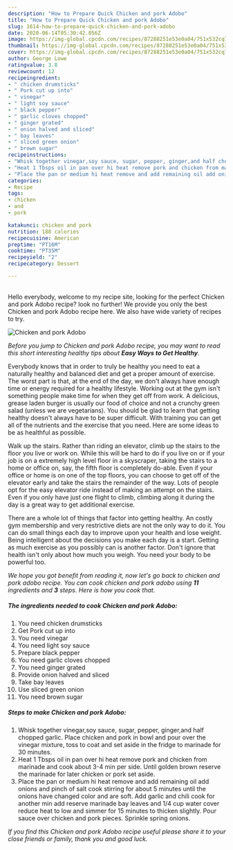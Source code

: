 ```yaml
---
description: "How to Prepare Quick Chicken and pork Adobo"
title: "How to Prepare Quick Chicken and pork Adobo"
slug: 1614-how-to-prepare-quick-chicken-and-pork-adobo
date: 2020-06-14T05:30:42.056Z
image: https://img-global.cpcdn.com/recipes/87288251e53e0a04/751x532cq70/chicken-and-pork-adobo-recipe-main-photo.jpg
thumbnail: https://img-global.cpcdn.com/recipes/87288251e53e0a04/751x532cq70/chicken-and-pork-adobo-recipe-main-photo.jpg
cover: https://img-global.cpcdn.com/recipes/87288251e53e0a04/751x532cq70/chicken-and-pork-adobo-recipe-main-photo.jpg
author: George Lowe
ratingvalue: 3.8
reviewcount: 12
recipeingredient:
- " chicken drumsticks"
- " Pork cut up into"
- " vinegar"
- " light soy sauce"
- " black pepper"
- " garlic cloves chopped"
- " ginger grated"
- " onion halved and sliced"
- " bay leaves"
- " sliced green onion"
- " brown sugar"
recipeinstructions:
- "Whisk together vinegar,soy sauce, sugar, pepper, ginger,and half chopped garlic. Place chicken and pork in bowl and pour over the vinegar mixture, toss to coat and set aside in the fridge to marinade for 30 minutes."
- "Heat 1 Tbsps oil in pan over hi heat remove pork and chicken from marinade and cook about 3-4 min per side. Until golden brown reserve the marinade for later chicken or pork set aside."
- "Place the pan or medium hi heat remove and add remaining oil add onions and pinch of salt cook stirring for about 5 minutes until the onions have changed color and are soft. Add garlic and chili cook for another min add reserve marinade bay leaves and 1/4 cup water cover reduce heat to low and simmer for 15 minutes to thicken slightly. Pour sauce over chicken and pork pieces. Sprinkle spring onions."
categories:
- Recipe
tags:
- chicken
- and
- pork

katakunci: chicken and pork 
nutrition: 188 calories
recipecuisine: American
preptime: "PT16M"
cooktime: "PT35M"
recipeyield: "2"
recipecategory: Dessert

---
```

<br>
Hello everybody, welcome to my recipe site, looking for the perfect Chicken and pork Adobo recipe? look no further! We provide you only the best Chicken and pork Adobo recipe here. We also have wide variety of recipes to try.
<br>


![Chicken and pork Adobo](https://img-global.cpcdn.com/recipes/87288251e53e0a04/751x532cq70/chicken-and-pork-adobo-recipe-main-photo.jpg)

<i>Before you jump to Chicken and pork Adobo recipe, you may want to read this short interesting healthy tips about <strong>Easy Ways to Get Healthy</strong>.</i>

Everybody knows that in order to truly be healthy you need to eat a naturally healthy and balanced diet and get a proper amount of exercise. The worst part is that, at the end of the day, we don't always have enough time or energy required for a healthy lifestyle. Working out at the gym isn't something people make time for when they get off from work. A delicious, grease laden burger is usually our food of choice and not a crunchy green salad (unless we are vegetarians). You should be glad to learn that getting healthy doesn't always have to be super difficult. With training you can get all of the nutrients and the exercise that you need. Here are some ideas to be as healthful as possible.

Walk up the stairs. Rather than riding an elevator, climb up the stairs to the floor you live or work on. While this will be hard to do if you live on or if your job is on a extremely high level floor in a skyscraper, taking the stairs to a home or office on, say, the fifth floor is completely do-able. Even if your office or home is on one of the top floors, you can choose to get off of the elevator early and take the stairs the remainder of the way. Lots of people opt for the easy elevator ride instead of making an attempt on the stairs. Even if you only have just one flight to climb, climbing along it during the day is a great way to get additional exercise. 

There are a whole lot of things that factor into getting healthy. An costly gym membership and very restrictive diets are not the only way to do it. You can do small things each day to improve upon your health and lose weight. Being intelligent about the decisions you make each day is a start. Getting as much exercise as you possibly can is another factor. Don't ignore that health isn't only about how much you weigh. You need your body to be powerful too. 


<i>We hope you got benefit from reading it, now let's go back to chicken and pork adobo recipe. You can cook chicken and pork adobo using <strong>11</strong> ingredients and <strong>3</strong> steps. Here is how you cook that.
</i>

##### The ingredients needed to cook Chicken and pork Adobo:

1. You need  chicken drumsticks
1. Get  Pork cut up into
1. You need  vinegar
1. You need  light soy sauce
1. Prepare  black pepper
1. You need  garlic cloves chopped
1. You need  ginger grated
1. Provide  onion halved and sliced
1. Take  bay leaves
1. Use  sliced green onion
1. You need  brown sugar


##### Steps to make Chicken and pork Adobo:

1. Whisk together vinegar,soy sauce, sugar, pepper, ginger,and half chopped garlic. Place chicken and pork in bowl and pour over the vinegar mixture, toss to coat and set aside in the fridge to marinade for 30 minutes.
1. Heat 1 Tbsps oil in pan over hi heat remove pork and chicken from marinade and cook about 3-4 min per side. Until golden brown reserve the marinade for later chicken or pork set aside.
1. Place the pan or medium hi heat remove and add remaining oil add onions and pinch of salt cook stirring for about 5 minutes until the onions have changed color and are soft. Add garlic and chili cook for another min add reserve marinade bay leaves and 1/4 cup water cover reduce heat to low and simmer for 15 minutes to thicken slightly. Pour sauce over chicken and pork pieces. Sprinkle spring onions.


<i>If you find this Chicken and pork Adobo recipe useful please share it to your close friends or family, thank you and good luck.</i>
